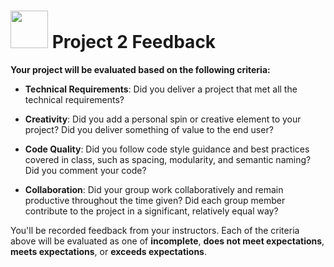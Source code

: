 # <img src="https://cloud.githubusercontent.com/assets/7833470/10899314/63829980-8188-11e5-8cdd-4ded5bcb6e36.png" height="60"> Project 2 Feedback

**Your project will be evaluated based on the following criteria:**

* **Technical Requirements**: Did you deliver a project that met all the technical requirements?

* **Creativity**: Did you add a personal spin or creative element to your project? Did you deliver something of value to the end user?

* **Code Quality**: Did you follow code style guidance and best practices covered in class, such as spacing, modularity, and semantic naming? Did you comment your code?

* **Collaboration**: Did your group work collaboratively and remain productive throughout the time given? Did each group member contribute to the project in a significant, relatively equal way?

You'll be recorded feedback from your instructors. Each of the criteria above will be evaluated as one of **incomplete**, **does not meet expectations**, **meets expectations**, or **exceeds expectations**.
